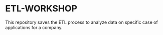 # ETL-WORKSHOP
This repository saves the ETL process to analyze data on specific case of applications for a company.

